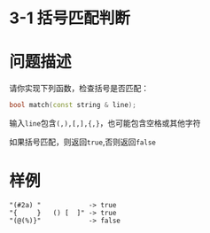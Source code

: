 # 3-1 括号匹配判断

# 问题描述

请你实现下列函数，检查括号是否匹配：

```cpp
bool match(const string & line);
```

输入`line`包含`(,),[,],{,}`，也可能包含空格或其他字符

如果括号匹配，则返回`true`,否则返回`false`

# 样例

```
"(#2a) "            -> true
"{     }   () [  ]" -> true
"(@(%)}"            -> false
```